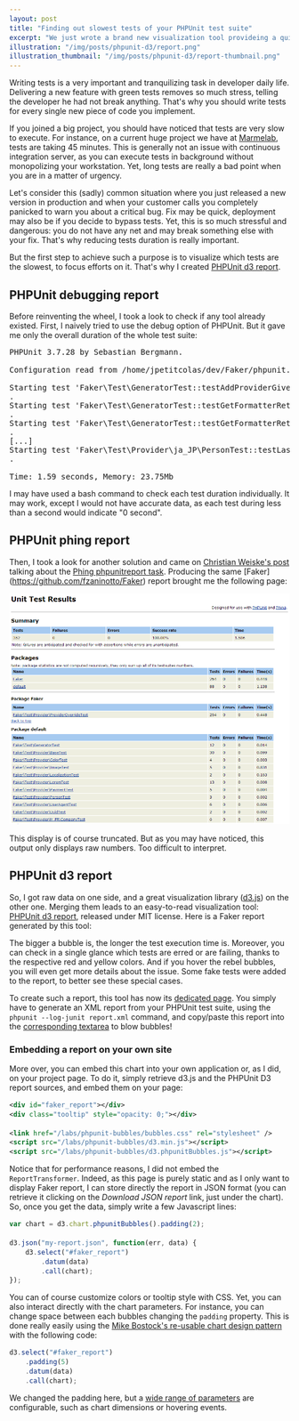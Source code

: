 ```yaml
---
layout: post
title: "Finding out slowest tests of your PHPUnit test suite"
excerpt: "We just wrote a brand new visualization tool provideing a quick way to monitor your PHPUnit test suites. Within a single glance, you will be able to identify the slowest tests, helping you to improve the overall execution time of your tests."
illustration: "/img/posts/phpunit-d3/report.png"
illustration_thumbnail: "/img/posts/phpunit-d3/report-thumbnail.png"
---
```


Writing tests is a very important and tranquilizing task in developer daily life. Delivering a new feature with green tests removes so much stress, telling the developer he had not break anything. That&#39;s why you should write tests for every single new piece of code you implement.

If you joined a big project, you should have noticed that tests are very slow to execute. For instance, on a current huge project we have at [Marmelab](http://www.marmelab.com), tests are taking 45 minutes. This is generally not an issue with continuous integration server, as you can execute tests in background without monopolizing your workstation. Yet, long tests are really a bad point when you are in a matter of urgency.

Let's consider this (sadly) common situation where you just released a new version in production and when your customer calls you completely panicked to warn you about a critical bug. Fix may be quick, deployment may also be if you decide to bypass tests. Yet, this is so much stressful and dangerous: you do not have any net and may break something else with your fix. That&#39;s why reducing tests duration is really important.

But the first step to achieve such a purpose is to visualize which tests are the slowest, to focus efforts on it. That's why I created [PHPUnit d3 report](https://github.com/marmelab/phpunit-d3-report).

## PHPUnit debugging report

Before reinventing the wheel, I took a look to check if any tool already existed. First, I naively tried to use the debug option of PHPUnit. But it gave me only the overall duration of the whole test suite:

<pre class="console">PHPUnit 3.7.28 by Sebastian Bergmann.

Configuration read from /home/jpetitcolas/dev/Faker/phpunit.xml.dist

Starting test 'Faker\Test\GeneratorTest::testAddProviderGivesPriorityToNewlyAddedProvider'.
.
Starting test 'Faker\Test\GeneratorTest::testGetFormatterReturnsCallable'.
.
Starting test 'Faker\Test\GeneratorTest::testGetFormatterReturnsCorrectFormatter'.
.
[...]
Starting test 'Faker\Test\Provider\ja_JP\PersonTest::testLastKanaNameReturnsNagisa'.
.

Time: 1.59 seconds, Memory: 23.75Mb</pre>

I may have used a bash command to check each test duration individually. It may work, except I would not have accurate data, as each test during less than a second would indicate "0 second".

## PHPUnit phing report

Then, I took a look for another solution and came on [Christian Weiske's post](http://cweiske.de/tagebuch/visualizing-phpunit-runs.htm) talking about the [Phing phpunitreport task](http://www.phing.info/docs/master/webhelp/PHPUnitReport.html). Producing the same [Faker] (https://github.com/fzaninotto/Faker) report brought me the following page:

<img src="/img/posts/phpunit-d3/phing-phpunitreport-faker.png" alt="Phing PHPUnit report of Faker" title="Phing PHPUnit report of Faker" />

This display is of course truncated. But as you may have noticed, this output only displays raw numbers. Too difficult to interpret.

## PHPUnit d3 report

So, I got raw data on one side, and a great visualization library ([d3.js](http://d3js.org)) on the other one. Merging them leads to an easy-to-read visualization tool: [PHPUnit d3 report](http://marmelab.com/phpunit-d3-report/), released under MIT license. Here is a Faker report generated by this tool:

<div id="faker_report"></div>
<div class="tooltip" style="opacity: 0;"></div>

<link href="/labs/phpunit-bubbles/bubbles.css" rel="stylesheet" />
<script src="/labs/phpunit-bubbles/d3.min.js"></script>
<script src="/labs/phpunit-bubbles/d3.phpunitBubbles.js"></script>
<script src="/labs/phpunit-bubbles/bubbles.js"></script>

The bigger a bubble is, the longer the test execution time is. Moreover, you can check in a single glance which tests are erred or are failing, thanks to the respective red and yellow colors. And if you hover the rebel bubbles, you will even get more details about the issue. Some fake tests were added to the report, to better see these special cases.

To create such a report, this tool has now its [dedicated page](http://marmelab.com/phpunit-d3-report/). You simply have to generate an XML report from your PHPUnit test suite, using the `phpunit --log-junit report.xml` command, and copy/paste this report into the [corresponding textarea](http://marmelab.com/phpunit-d3-report/#report) to blow bubbles!

### Embedding a report on your own site

More over, you can embed this chart into your own application or, as I did, on your project page. To do it, simply retrieve d3.js and the PHPUnit D3 report sources, and embed them on your page:

``` xml
<div id="faker_report"></div>
<div class="tooltip" style="opacity: 0;"></div>

<link href="/labs/phpunit-bubbles/bubbles.css" rel="stylesheet" />
<script src="/labs/phpunit-bubbles/d3.min.js"></script>
<script src="/labs/phpunit-bubbles/d3.phpunitBubbles.js"></script>
```
Notice that for performance reasons, I did not embed the `ReportTransformer`. Indeed, as this page is purely static and as I only want to display Faker report, I can store directly the report in JSON format (you can retrieve it clicking on the *Download JSON report* link, just under the chart). So, once you get the data, simply write a few Javascript lines:

``` js
var chart = d3.chart.phpunitBubbles().padding(2);

d3.json("my-report.json", function(err, data) {
    d3.select("#faker_report")
        .datum(data)
        .call(chart);
});
```
You can of course customize colors or tooltip style with CSS. Yet, you can also interact directly with the chart parameters. For instance, you can change space between each bubbles changing the `padding` property. This is done really easily using the [Mike Bostock's re-usable chart design pattern](#) with the following code:

``` js
d3.select("#faker_report")
    .padding(5)
    .datum(data)
    .call(chart);
```
We changed the padding here, but a [wide range of parameters](https://github.com/marmelab/phpunit-d3-report#parameters) are configurable, such as chart dimensions or hovering events.

